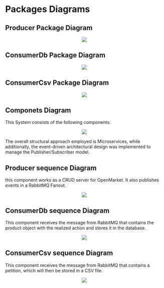 # Packages Diagrams

## Producer Package Diagram

<p align="center">
    <img src="diagrams/packages_diagrams/diagramas-svg/paqueteProducer.svg"/>
</p>



## ConsumerDb Package Diagram


<p align="center">
    <img src="diagrams/packages_diagrams/diagramas-svg/paqueteConsumerdb-v2.svg"/>
</p>

## ConsumerCsv Package Diagram

<p align="center">
    <img src="diagrams/packages_diagrams/diagramas-svg/paqueteConsumercsv.svg"/>
</p>

## Componets Diagram 

This System consists of the following components.

<p align="center">
    <img src="diagrams/sequence_componets_diagrams/diagramas-svg/Componentes.drawio.svg"/>
</p>

The overall structural approach employed is Microservices, while additionally, the event-driven architectural design was implemented to manage the Publisher/Subscriber model.

## Producer sequence Diagram

this component works as a CRUD server for OpenMarket. It also publishes 
events in a RabbitMQ Fanout.

<p align="center">
    <img src="diagrams/sequence_componets_diagrams/diagramas-svg/Diagrama%20de%20Secuencia-Publisher.drawio.svg"/>
</p>

## ConsumerDb sequence Diagram

This component receives the message from RabbitMQ that contains the product object 
with the realized action and stores it in the database.

<p align="center">
    <img src="diagrams/sequence_componets_diagrams/diagramas-svg/DiagramadeSecuenciaConsumer.svg"/>
</p>

## ConsumerCsv sequence Diagram

 This component receives the message from RabbitMQ that contains a petition, which will then be stored in a CSV file.

<p align="center">
    <img src="diagrams/sequence_componets_diagrams/diagramas-svg/DiagramadeSecuenciaConsumercsv.svg"/>
</p>